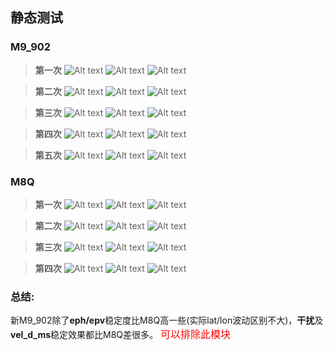 ## 静态测试

### M9_902

>**第一次**
>![Alt text](./image.png)
![Alt text](./image-1.png)
![Alt text](./image-2.png)

>**第二次**
>![Alt text](./image-3.png)
![Alt text](./image-4.png)
![Alt text](./image-5.png)

>**第三次**
>![Alt text](./image-6.png)
![Alt text](./image-7.png)
![Alt text](./image-8.png)

>**第四次**
>![Alt text](./image-9.png)
![Alt text](./image-10.png)
![Alt text](./image-11.png)

>**第五次**
>![Alt text](./image-12.png)
![Alt text](./image-13.png)
![Alt text](./image-14.png)

### M8Q

>**第一次**
>![Alt text](./image-15.png)
![Alt text](./image-16.png)
![Alt text](./image-17.png)

>**第二次**
>![Alt text](./image-18.png)
![Alt text](./image-19.png)
![Alt text](./image-20.png)

>**第三次**
>![Alt text](./image-21.png)
![Alt text](./image-22.png)
![Alt text](./image-23.png)

>**第四次**
>![Alt text](./image-24.png)
![Alt text](./image-25.png)
![Alt text](./image-26.png)

### **总结:**
新M9_902除了**eph/epv**稳定度比M8Q高一些(实际lat/lon波动区别不大)，**干扰**及**vel_d_ms**稳定效果都比M8Q差很多。
<font color=red size=3>可以排除此模块</font>
